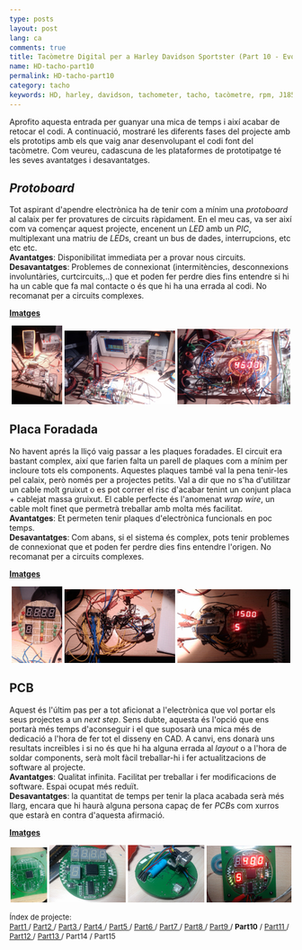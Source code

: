 ```yaml
---
type: posts
layout: post
lang: ca
comments: true
title: Tacòmetre Digital per a Harley Davidson Sportster (Part 10 - Evolució dels prototips)
name: HD-tacho-part10
permalink: HD-tacho-part10
category: tacho
keywords: HD, harley, davidson, tachometer, tacho, tacòmetre, rpm, J1850, SAE, PCB, disseny, prototips, evolució
---
```


Aprofito aquesta entrada per guanyar una mica de temps i així acabar de retocar el codi. A continuació, mostraré les diferents fases del projecte amb els prototips amb els que vaig anar desenvolupant el codi font del tacòmetre. Com veureu, cadascuna de les plataformes de prototipatge té les seves avantatges i desavantatges.<br>

## <i>Protoboard</i>
Tot aspirant d'apendre electrònica ha de tenir com a mínim una <i>protoboard</i> al calaix per fer provatures de circuits ràpidament. En el meu cas, va ser així com va començar aquest projecte, encenent un <i>LED</i> amb un <i>PIC</i>, multiplexant una matriu de <i>LED</i>s, creant un bus de dades, interrupcions, etc etc etc. <br>
<b>Avantatges</b>: Disponibilitat immediata per a provar nous circuits.<br>
<b>Desavantatges</b>: Problemes de connexionat (intermitències, desconnexions involuntàries, curtcircuits,..) que et poden fer perdre dies fins entendre si hi ha un cable que fa mal contacte o és que hi ha una errada al codi. No recomanat per a circuits complexes.<br>

<u><b>Imatges</b></u>
<center><img style="display:inline" src="/images/Part10/PB1.jpg" width="18%" alt="Contingut: Protoboard inicial. Source: Xavier Morales">
<img style="display:inline" src="/images/Part10/PB2.jpg" width="39%" alt="Contingut: Protoboard amb font d'alimentació i oscil·loscopi. Source: Xavier Morales">
<img style="display:inline" src="/images/Part10/PB3.jpg" width="40%" alt="Contingut: Embolic de cables a la protoboard. Source: Xavier Morales">
</center>

<!--more-->

## Placa Foradada
No havent aprés la lliçó vaig passar a les plaques foradades. El circuit era bastant complex, així que farien falta un parell de plaques com a mínim per incloure tots els components. Aquestes plaques també val la pena tenir-les pel calaix, però només per a projectes petits. Val a dir que no s'ha d'utilitzar un cable molt gruixut o es pot correr el risc d'acabar tenint un conjunt placa + cablejat massa gruixut. El cable perfecte és l'anomenat <i>wrap wire</i>, un cable molt finet que permetrà treballar amb molta més facilitat. <br>
<b>Avantatges</b>: Et permeten tenir plaques d'electrònica funcionals en poc temps.<br>
<b>Desavantatges</b>: Com abans, si el sistema és complex, pots tenir problemes de connexionat que et poden fer perdre dies fins entendre l'origen. No recomanat per a circuits complexes.<br>

<u><b>Imatges</b></u>
<center><img style="display:inline" src="/images/Part10/PF2.jpg" width="18%" alt="Contingut: Visió frontal. Source: Xavier Morales">
<img style="display:inline" src="/images/Part10/PF3.jpg" width="39%" alt="Contingut: Visió posterior amb cables massa gruixuts. Source: Xavier Morales">
<img style="display:inline" src="/images/Part10/PF4.jpg" width="40%" alt="Contingut: Funcionament. Source: Xavier Morales">
</center>

## PCB
Aquest és l'últim pas per a tot aficionat a l'electrònica que vol portar els seus projectes a un <i>next step</i>. Sens dubte, aquesta és l'opció que ens portarà més temps d'aconseguir i el que suposarà una mica més de dedicació a l'hora de fer tot el disseny en CAD. A canvi, ens donarà uns resultats increïbles i si no és que hi ha alguna errada al <i>layout</i> o a l'hora de soldar components, serà molt fàcil treballar-hi i fer actualitzacions de software al projecte. <br>
<b>Avantatges</b>: Qualitat infinita. Facilitat per treballar i fer modificacions de software. Espai ocupat més reduït.<br>
<b>Desavantatges</b>: la quantitat de temps per tenir la placa acabada serà més llarg, encara que hi haurà alguna persona capaç de fer <i>PCB</i>s com xurros que estarà en contra d'aquesta afirmació.<br>

<u><b>Imatges</b></u>
<center><img style="display:inline" src="/images/Part10/PCB1.jpg" width="13%" alt="Contingut: PCB abans de soldar. Source: Xavier Morales">
<img style="display:inline" src="/images/Part10/PCB2.jpg" width="27%" alt="Contingut: PCB amb tots els elements soldats. Source: Xavier Morales">
<img style="display:inline" src="/images/Part10/PCB3.jpg" width="27%" alt="Contingut: Part posterior de la PCB. Source: Xavier Morales">
<img style="display:inline" src="/images/Part10/PCB4.jpg" width="30%" alt="Contingut: Tacòmetre funcionant. Source: Xavier Morales">
</center>

<p>
<font size="2"> 
Índex de projecte:<br>
<a href="/HD-tacho-part1">Part1 </a>/
<a href="/HD-tacho-part2"> Part2 </a>/
<a href="/HD-tacho-part3"> Part3 </a>/
<a href="/HD-tacho-part4"> Part4 </a>/
<a href="/HD-tacho-part5"> Part5 </a>/
<a href="/HD-tacho-part6"> Part6 </a>/
<a href="/HD-tacho-part7"> Part7 </a>/
<a href="/HD-tacho-part8"> Part8 </a>/
<a href="/HD-tacho-part9"> Part9 </a>/
 <b>Part10</b> /
<a href="/HD-tacho-part11"> Part11 </a>/
<a href="/HD-tacho-part12"> Part12 </a>/
<a href="/HD-tacho-part13"> Part13 </a>/
 Part14 /
 Part15
 </font>
</p>
